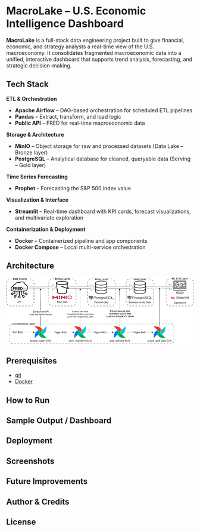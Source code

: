 # MacroLake – U.S. Economic Intelligence Dashboard

**MacroLake** is a full-stack data engineering project built to give financial, economic, and strategy analysts a real-time view of the U.S. macroeconomy. It consolidates fragmented macroeconomic data into a unified, interactive dashboard that supports trend analysis, forecasting, and strategic decision-making.

## Tech Stack

**ETL & Orchestration**  
- **Apache Airflow** – DAG-based orchestration for scheduled ETL pipelines  
- **Pandas** – Extract, transform, and load logic
- **Public API** – FRED for real-time macroeconomic data  

**Storage & Architecture**  
- **MinIO** – Object storage for raw and processed datasets (Data Lake – Bronze layer)  
- **PostgreSQL** – Analytical database for cleaned, queryable data (Serving – Gold layer)  

**Time Series Forecasting**  
- **Prophet** – Forecasting the S&P 500 index value    

**Visualization & Interface**  
- **Streamlit** – Real-time dashboard with KPI cards, forecast visualizations, and multivariate exploration  

**Containerization & Deployment**  
- **Docker** – Containerized pipeline and app components  
- **Docker Compose** – Local multi-service orchestration

## Architecture
![alt text](https://github.com/nakuleshj/macro-datalake/blob/master/assets/Architecture_updated.png)



## Prerequisites
- [git](https://git-scm.com/book/en/v2/Getting-Started-Installing-Git)
- [Docker](https://www.docker.com/get-started/)

## How to Run


## Sample Output / Dashboard



## Deployment

## Screenshots

## Future Improvements

## Author & Credits

## License

